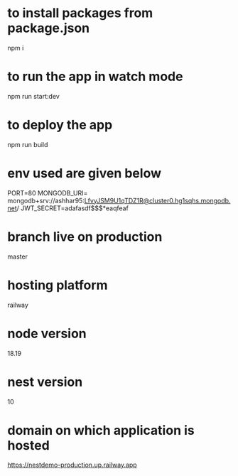 # to install packages from package.json
  npm i 
# to run the app in watch mode 
  npm run start:dev
# to deploy the app 
  npm run build
# env used are given below 
  PORT=80
 MONGODB_URI= mongodb+srv://ashhar95:LfvyJSM9U1qTDZ1R@cluster0.hg1sqhs.mongodb.net/
 JWT_SECRET=adafasdf$$$*eaqfeaf

# branch live on production 
 master 
# hosting platform 

 railway

 # node version 
  18.19

# nest version 
 10

# domain on which application is hosted 
 https://nestdemo-production.up.railway.app